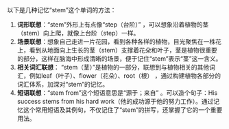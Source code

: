 以下是几种记忆“stem”这个单词的方法：
1. **词形联想**：“stem”外形上有点像“step（台阶）” ，可以想象沿着植物的茎（stem）向上爬，就像上台阶（step）一样。
2. **场景联想**：想象自己走进一片花园，看到各种各样的植物，目光聚焦在一株花上，看到从地面向上生长的茎（stem）支撑着花朵和叶子，茎是植物很重要的部分，这样在脑海中形成清晰的场景，便于记住“stem”表示“茎”这一含义。 
3. **相关词汇联想**： “stem（茎）”是植物的一部分，联想到与植物相关的其他词汇，例如leaf（叶子）、flower（花朵）、root（根） ，通过构建植物各部分的词汇体系，加深对“stem”的记忆。 
4. **短语联想**：“stem from”这个短语意思是“源于；来自” 。可以造个句子：His success stems from his hard work（他的成功源于他的努力工作）。通过记忆这个常用短语及其例句，不仅记住了“stem”的拼写，还掌握了它的一个重要用法。 